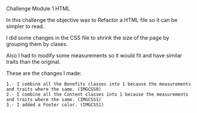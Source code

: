 Challenge Module 1 HTML

In this challenge the objective was to Refactor a HTML file so it can be simpler to read.

I did some changes in the CSS file to shrink the size of the page by grouping them by clases.

Also I had to modify some measurements so it would fit and have similar traits than the original.

These are the changes I made:

    1.- I combine all the Benefits classes into 1 because the measurements and traits where the same. (IMGCSS0)
    2.- I combine all the Content classes into 1 because the measurements and traits where the same. (IMGCSS1)
    3.- I added a Footer color. (IMGCSS1)
